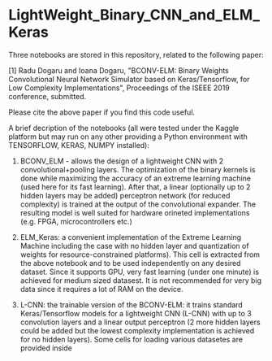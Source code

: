 # LightWeight_Binary_CNN_and_ELM_Keras

Three notebooks are stored in this repository, related to the following paper:

[1] Radu Dogaru and Ioana Dogaru, "BCONV-ELM: Binary Weights Convolutional Neural Network Simulator based on Keras/Tensorflow, for Low Complexity Implementations", Proceedings of the ISEEE 2019 conference, submitted. 

Please cite the above paper if you find this code useful. 

A brief decription of the notebooks (all were tested under the Kaggle platform but may run on any other providing 
a Python environment with TENSORFLOW, KERAS, NUMPY installed): 

1) BCONV_ELM  - allows the design of a lightweight CNN with 2 convolutional+pooling layers. 
The optimization of the binary kernels is done while maximizing the accuracy of an extreme learning 
machine (used here for its fast learning). After that, a linear (optionally up to 2 hidden layers may be added) 
perceptron network (for reduced complexity) is trained at the output of the convolutional expander. 
The resulting model is well suited for hardware orineted implementations (e.g. FPGA, microcontrollers etc.) 

2) ELM_Keras: a convenient implementation of the Extreme Learning Machine including the case with no hidden layer and 
quantization of weights for resource-constrained platforms). This cell is extracted from the above notebook and to be 
used independently on any desired dataset. Since it supports GPU, very fast learning (under one minute) is achieved 
for medium sized datasest. It is not recommended for very big data since it requires a lot of RAM on the device. 

3) L-CNN:  the trainable version of the BCONV-ELM: it trains standard Keras/Tensorflow models for 
a lightweight CNN (L-CNN) with up to 3 convolution layers and a linear output perceptron (2 more hidden layers 
could be added but the lowest complexity implementation is achieved for no hidden layers). 
Some cells for loading various datasetes are provided inside 



